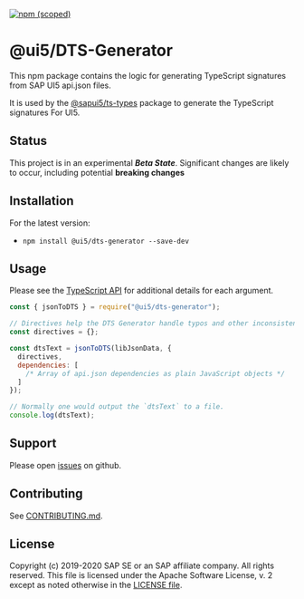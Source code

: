 [![npm (scoped)](https://img.shields.io/npm/v/@ui5/dts-generator.svg)](https://www.npmjs.com/package/@ui5/dts-generator)

# @ui5/DTS-Generator

This npm package contains the logic for generating
TypeScript signatures from SAP UI5 api.json files.

It is used by the [@sapui5/ts-types](https://www.npmjs.com/package/@sapui5/ts-types) package to generate the TypeScript signatures
For UI5.

## Status

This project is in an experimental **_Beta State_**. Significant changes are likely to occur,
including potential **breaking changes**

## Installation

For the latest version:

- `npm install @ui5/dts-generator --save-dev`

## Usage

Please see the [TypeScript API](./lib/api.d.ts) for additional details for each argument.

```javascript
const { jsonToDTS } = require("@ui5/dts-generator");

// Directives help the DTS Generator handle typos and other inconsistencies in api.json files.
const directives = {};

const dtsText = jsonToDTS(libJsonData, {
  directives,
  dependencies: [
    /* Array of api.json dependencies as plain JavaScript objects */
  ]
});

// Normally one would output the `dtsText` to a file.
console.log(dtsText);
```

## Support

Please open [issues](https://github.com/SAP/ui5-typescript/issues) on github.

## Contributing

See [CONTRIBUTING.md](./CONTRIBUTING.md).

## License

Copyright (c) 2019-2020 SAP SE or an SAP affiliate company. All rights reserved.
This file is licensed under the Apache Software License, v. 2 except as noted otherwise in the [LICENSE file](../../LICENSE).
